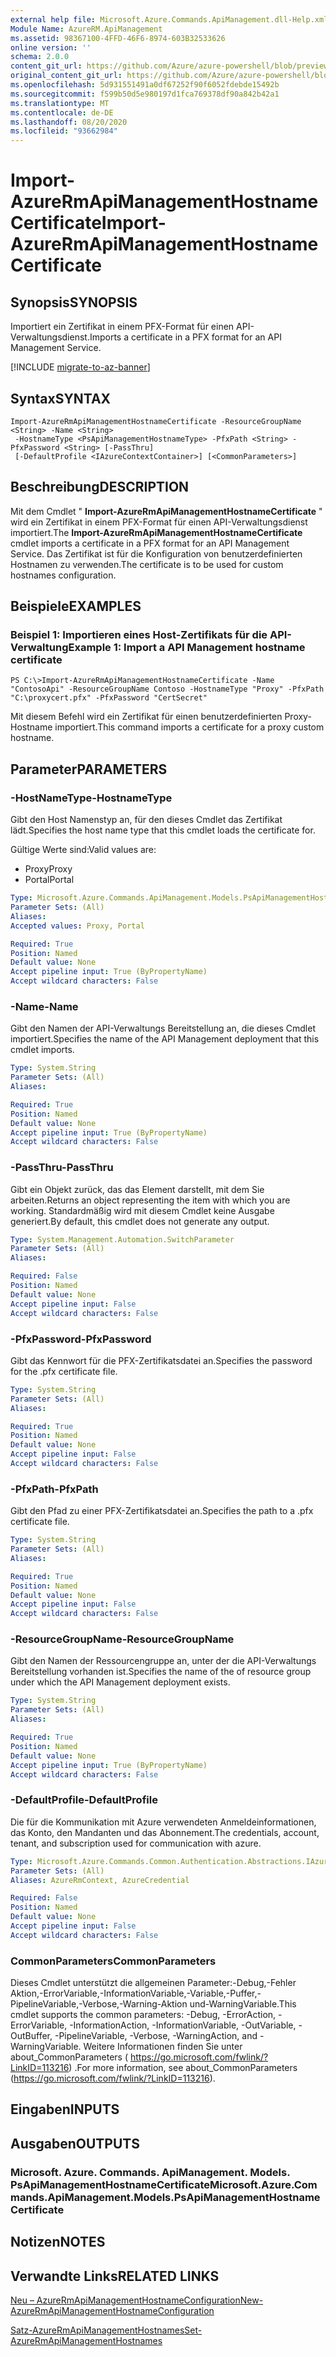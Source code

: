 ```yaml
---
external help file: Microsoft.Azure.Commands.ApiManagement.dll-Help.xml
Module Name: AzureRM.ApiManagement
ms.assetid: 98367100-4FFD-46F6-8974-603B32533626
online version: ''
schema: 2.0.0
content_git_url: https://github.com/Azure/azure-powershell/blob/preview/src/ResourceManager/ApiManagement/Commands.ApiManagement/help/Import-AzureRmApiManagementHostnameCertificate.md
original_content_git_url: https://github.com/Azure/azure-powershell/blob/preview/src/ResourceManager/ApiManagement/Commands.ApiManagement/help/Import-AzureRmApiManagementHostnameCertificate.md
ms.openlocfilehash: 5d931551491a0df67252f90f6052fdebde15492b
ms.sourcegitcommit: f599b50d5e980197d1fca769378df90a842b42a1
ms.translationtype: MT
ms.contentlocale: de-DE
ms.lasthandoff: 08/20/2020
ms.locfileid: "93662984"
---
```

# <span data-ttu-id="06202-101">Import-AzureRmApiManagementHostnameCertificate</span><span class="sxs-lookup"><span data-stu-id="06202-101">Import-AzureRmApiManagementHostnameCertificate</span></span>

## <span data-ttu-id="06202-102">Synopsis</span><span class="sxs-lookup"><span data-stu-id="06202-102">SYNOPSIS</span></span>
<span data-ttu-id="06202-103">Importiert ein Zertifikat in einem PFX-Format für einen API-Verwaltungsdienst.</span><span class="sxs-lookup"><span data-stu-id="06202-103">Imports a certificate in a PFX format for an API Management Service.</span></span>

[!INCLUDE [migrate-to-az-banner](../../includes/migrate-to-az-banner.md)]

## <span data-ttu-id="06202-104">Syntax</span><span class="sxs-lookup"><span data-stu-id="06202-104">SYNTAX</span></span>

```
Import-AzureRmApiManagementHostnameCertificate -ResourceGroupName <String> -Name <String>
 -HostnameType <PsApiManagementHostnameType> -PfxPath <String> -PfxPassword <String> [-PassThru]
 [-DefaultProfile <IAzureContextContainer>] [<CommonParameters>]
```

## <span data-ttu-id="06202-105">Beschreibung</span><span class="sxs-lookup"><span data-stu-id="06202-105">DESCRIPTION</span></span>
<span data-ttu-id="06202-106">Mit dem Cmdlet " **Import-AzureRmApiManagementHostnameCertificate** " wird ein Zertifikat in einem PFX-Format für einen API-Verwaltungsdienst importiert.</span><span class="sxs-lookup"><span data-stu-id="06202-106">The **Import-AzureRmApiManagementHostnameCertificate** cmdlet imports a certificate in a PFX format for an API Management Service.</span></span>
<span data-ttu-id="06202-107">Das Zertifikat ist für die Konfiguration von benutzerdefinierten Hostnamen zu verwenden.</span><span class="sxs-lookup"><span data-stu-id="06202-107">The certificate is to be used for custom hostnames configuration.</span></span>

## <span data-ttu-id="06202-108">Beispiele</span><span class="sxs-lookup"><span data-stu-id="06202-108">EXAMPLES</span></span>

### <span data-ttu-id="06202-109">Beispiel 1: Importieren eines Host-Zertifikats für die API-Verwaltung</span><span class="sxs-lookup"><span data-stu-id="06202-109">Example 1: Import a API Management hostname certificate</span></span>
```
PS C:\>Import-AzureRmApiManagementHostnameCertificate -Name "ContosoApi" -ResourceGroupName Contoso -HostnameType "Proxy" -PfxPath "C:\proxycert.pfx" -PfxPassword "CertSecret"
```

<span data-ttu-id="06202-110">Mit diesem Befehl wird ein Zertifikat für einen benutzerdefinierten Proxy-Hostname importiert.</span><span class="sxs-lookup"><span data-stu-id="06202-110">This command imports a certificate for a proxy custom hostname.</span></span>

## <span data-ttu-id="06202-111">Parameter</span><span class="sxs-lookup"><span data-stu-id="06202-111">PARAMETERS</span></span>

### <span data-ttu-id="06202-112">-HostNameType</span><span class="sxs-lookup"><span data-stu-id="06202-112">-HostnameType</span></span>
<span data-ttu-id="06202-113">Gibt den Host Namenstyp an, für den dieses Cmdlet das Zertifikat lädt.</span><span class="sxs-lookup"><span data-stu-id="06202-113">Specifies the host name type that this cmdlet loads the certificate for.</span></span>

<span data-ttu-id="06202-114">Gültige Werte sind:</span><span class="sxs-lookup"><span data-stu-id="06202-114">Valid values are:</span></span> 

- <span data-ttu-id="06202-115">Proxy</span><span class="sxs-lookup"><span data-stu-id="06202-115">Proxy</span></span>
- <span data-ttu-id="06202-116">Portal</span><span class="sxs-lookup"><span data-stu-id="06202-116">Portal</span></span>

```yaml
Type: Microsoft.Azure.Commands.ApiManagement.Models.PsApiManagementHostnameType
Parameter Sets: (All)
Aliases: 
Accepted values: Proxy, Portal

Required: True
Position: Named
Default value: None
Accept pipeline input: True (ByPropertyName)
Accept wildcard characters: False
```

### <span data-ttu-id="06202-117">-Name</span><span class="sxs-lookup"><span data-stu-id="06202-117">-Name</span></span>
<span data-ttu-id="06202-118">Gibt den Namen der API-Verwaltungs Bereitstellung an, die dieses Cmdlet importiert.</span><span class="sxs-lookup"><span data-stu-id="06202-118">Specifies the name of the API Management deployment that this cmdlet imports.</span></span>

```yaml
Type: System.String
Parameter Sets: (All)
Aliases: 

Required: True
Position: Named
Default value: None
Accept pipeline input: True (ByPropertyName)
Accept wildcard characters: False
```

### <span data-ttu-id="06202-119">-PassThru</span><span class="sxs-lookup"><span data-stu-id="06202-119">-PassThru</span></span>
<span data-ttu-id="06202-120">Gibt ein Objekt zurück, das das Element darstellt, mit dem Sie arbeiten.</span><span class="sxs-lookup"><span data-stu-id="06202-120">Returns an object representing the item with which you are working.</span></span>
<span data-ttu-id="06202-121">Standardmäßig wird mit diesem Cmdlet keine Ausgabe generiert.</span><span class="sxs-lookup"><span data-stu-id="06202-121">By default, this cmdlet does not generate any output.</span></span>

```yaml
Type: System.Management.Automation.SwitchParameter
Parameter Sets: (All)
Aliases: 

Required: False
Position: Named
Default value: None
Accept pipeline input: False
Accept wildcard characters: False
```

### <span data-ttu-id="06202-122">-PfxPassword</span><span class="sxs-lookup"><span data-stu-id="06202-122">-PfxPassword</span></span>
<span data-ttu-id="06202-123">Gibt das Kennwort für die PFX-Zertifikatsdatei an.</span><span class="sxs-lookup"><span data-stu-id="06202-123">Specifies the password for the .pfx certificate file.</span></span>

```yaml
Type: System.String
Parameter Sets: (All)
Aliases: 

Required: True
Position: Named
Default value: None
Accept pipeline input: False
Accept wildcard characters: False
```

### <span data-ttu-id="06202-124">-PfxPath</span><span class="sxs-lookup"><span data-stu-id="06202-124">-PfxPath</span></span>
<span data-ttu-id="06202-125">Gibt den Pfad zu einer PFX-Zertifikatsdatei an.</span><span class="sxs-lookup"><span data-stu-id="06202-125">Specifies the path to a .pfx certificate file.</span></span>

```yaml
Type: System.String
Parameter Sets: (All)
Aliases: 

Required: True
Position: Named
Default value: None
Accept pipeline input: False
Accept wildcard characters: False
```

### <span data-ttu-id="06202-126">-ResourceGroupName</span><span class="sxs-lookup"><span data-stu-id="06202-126">-ResourceGroupName</span></span>
<span data-ttu-id="06202-127">Gibt den Namen der Ressourcengruppe an, unter der die API-Verwaltungs Bereitstellung vorhanden ist.</span><span class="sxs-lookup"><span data-stu-id="06202-127">Specifies the name of the of resource group under which the API Management deployment exists.</span></span>

```yaml
Type: System.String
Parameter Sets: (All)
Aliases: 

Required: True
Position: Named
Default value: None
Accept pipeline input: True (ByPropertyName)
Accept wildcard characters: False
```

### <span data-ttu-id="06202-128">-DefaultProfile</span><span class="sxs-lookup"><span data-stu-id="06202-128">-DefaultProfile</span></span>
<span data-ttu-id="06202-129">Die für die Kommunikation mit Azure verwendeten Anmeldeinformationen, das Konto, den Mandanten und das Abonnement.</span><span class="sxs-lookup"><span data-stu-id="06202-129">The credentials, account, tenant, and subscription used for communication with azure.</span></span>

```yaml
Type: Microsoft.Azure.Commands.Common.Authentication.Abstractions.IAzureContextContainer
Parameter Sets: (All)
Aliases: AzureRmContext, AzureCredential

Required: False
Position: Named
Default value: None
Accept pipeline input: False
Accept wildcard characters: False
```

### <span data-ttu-id="06202-130">CommonParameters</span><span class="sxs-lookup"><span data-stu-id="06202-130">CommonParameters</span></span>
<span data-ttu-id="06202-131">Dieses Cmdlet unterstützt die allgemeinen Parameter:-Debug,-Fehler Aktion,-ErrorVariable,-InformationVariable,-Variable,-Puffer,-PipelineVariable,-Verbose,-Warning-Aktion und-WarningVariable.</span><span class="sxs-lookup"><span data-stu-id="06202-131">This cmdlet supports the common parameters: -Debug, -ErrorAction, -ErrorVariable, -InformationAction, -InformationVariable, -OutVariable, -OutBuffer, -PipelineVariable, -Verbose, -WarningAction, and -WarningVariable.</span></span> <span data-ttu-id="06202-132">Weitere Informationen finden Sie unter about_CommonParameters ( https://go.microsoft.com/fwlink/?LinkID=113216) .</span><span class="sxs-lookup"><span data-stu-id="06202-132">For more information, see about_CommonParameters (https://go.microsoft.com/fwlink/?LinkID=113216).</span></span>

## <span data-ttu-id="06202-133">Eingaben</span><span class="sxs-lookup"><span data-stu-id="06202-133">INPUTS</span></span>

## <span data-ttu-id="06202-134">Ausgaben</span><span class="sxs-lookup"><span data-stu-id="06202-134">OUTPUTS</span></span>

### <span data-ttu-id="06202-135">Microsoft. Azure. Commands. ApiManagement. Models. PsApiManagementHostnameCertificate</span><span class="sxs-lookup"><span data-stu-id="06202-135">Microsoft.Azure.Commands.ApiManagement.Models.PsApiManagementHostnameCertificate</span></span>

## <span data-ttu-id="06202-136">Notizen</span><span class="sxs-lookup"><span data-stu-id="06202-136">NOTES</span></span>

## <span data-ttu-id="06202-137">Verwandte Links</span><span class="sxs-lookup"><span data-stu-id="06202-137">RELATED LINKS</span></span>

[<span data-ttu-id="06202-138">Neu – AzureRmApiManagementHostnameConfiguration</span><span class="sxs-lookup"><span data-stu-id="06202-138">New-AzureRmApiManagementHostnameConfiguration</span></span>](./New-AzureRmApiManagementHostnameConfiguration.md)

[<span data-ttu-id="06202-139">Satz-AzureRmApiManagementHostnames</span><span class="sxs-lookup"><span data-stu-id="06202-139">Set-AzureRmApiManagementHostnames</span></span>](./Set-AzureRmApiManagementHostnames.md)


